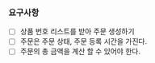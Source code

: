 ### 요구사항

- [ ] 상품 번호 리스트를 받아 주문 생성하기
- [ ] 주문은 주문 상태, 주문 등록 시간을 가진다.
- [ ] 주문의 총 금액을 계산 할 수 있어야 한다.